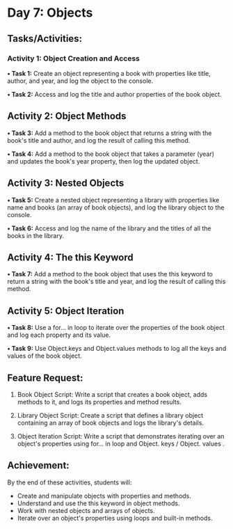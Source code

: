 # Day 7: Objects

## Tasks/Activities:

### Activity 1: Object Creation and Access

**• Task 1:** Create an object representing a book with properties like title, author, and year, and log the object to the console.

**• Task 2:** Access and log the title and author properties of the book object.

## Activity 2: Object Methods

**• Task 3:** Add a method to the book object that returns a string with the book's title and author, and log the result of calling this method.

**• Task 4:** Add a method to the book object that takes a parameter (year) and updates the book's year property, then log the updated object.

## Activity 3: Nested Objects

**• Task 5:** Create a nested object representing a library with properties like name and books (an array of book objects), and log the library object to the console.

**• Task 6:** Access and log the name of the library and the titles of all the books in the library.

## Activity 4: The this Keyword

**• Task 7:** Add a method to the book object that uses the this keyword to return a string with the book's title and year, and log the result of calling this method.

## Activity 5: Object Iteration

**• Task 8:** Use a for... in loop to iterate over the properties of the book object and log each property and its value.

**• Task 9:** Use Object.keys and Object.values methods to log all the keys and values of the book object.

## Feature Request:

1. Book Object Script: Write a script that creates a book object, adds methods to it, and logs its properties and method results.

2. Library Object Script: Create a script that defines a library object containing an array of book objects and logs the library's details.

3. Object Iteration Script: Write a script that demonstrates iterating over an object's properties using for... in loop and Object. keys / Object. values .

## Achievement:

By the end of these activities, students will:

- Create and manipulate objects with properties and methods.
- Understand and use the this keyword in object methods.
- Work with nested objects and arrays of objects.
- Iterate over an object's properties using loops and built-in methods.
